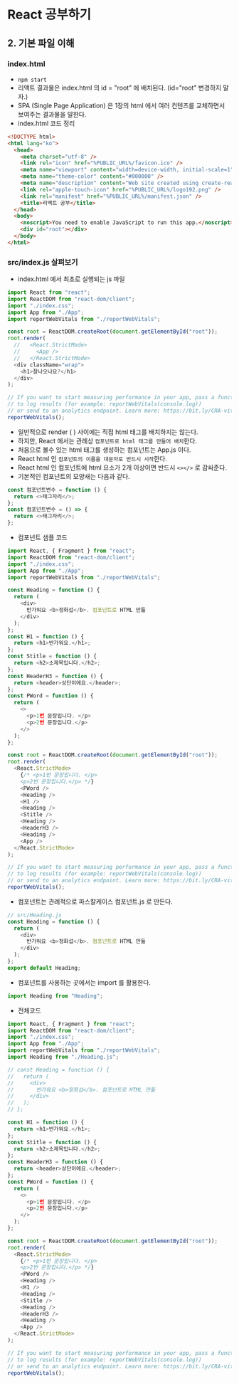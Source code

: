 # React 공부하기

## 2. 기본 파일 이해

### index.html

- `npm start`
- 리액트 결과물은 index.html 의 id = "root" 에 배치된다. (id="root" 변경하지 말자.)
- SPA (Single Page Application) 은 1장의 html 에서 여러 컨텐츠를 교체하면서 보여주는 결과물을 말한다.
- index.html 코드 정리

```html
<!DOCTYPE html>
<html lang="ko">
  <head>
    <meta charset="utf-8" />
    <link rel="icon" href="%PUBLIC_URL%/favicon.ico" />
    <meta name="viewport" content="width=device-width, initial-scale=1" />
    <meta name="theme-color" content="#000000" />
    <meta name="description" content="Web site created using create-react-app" />
    <link rel="apple-touch-icon" href="%PUBLIC_URL%/logo192.png" />
    <link rel="manifest" href="%PUBLIC_URL%/manifest.json" />
    <title>리액트 공부</title>
  </head>
  <body>
    <noscript>You need to enable JavaScript to run this app.</noscript>
    <div id="root"></div>
  </body>
</html>
```

### src/index.js 살펴보기

- index.html 에서 최초로 실행되는 js 파일

```js
import React from "react";
import ReactDOM from "react-dom/client";
import "./index.css";
import App from "./App";
import reportWebVitals from "./reportWebVitals";

const root = ReactDOM.createRoot(document.getElementById("root"));
root.render(
  //   <React.StrictMode>
  //     <App />
  //   </React.StrictMode>
  <div className="wrap">
    <h1>잘나오나요?</h1>
  </div>
);

// If you want to start measuring performance in your app, pass a function
// to log results (for example: reportWebVitals(console.log))
// or send to an analytics endpoint. Learn more: https://bit.ly/CRA-vitals
reportWebVitals();
```

- 일반적으로 render ( ) 사이에는 직접 html 태그를 배치하지는 않는다.
- 하지만, React 에서는 관례상 `컴포넌트로 html 태그를 만들어 배치`한다.
- 처음으로 볼수 있는 html 태그를 생성하는 컴포넌트는 App.js 이다.
- React html 인 `컴포넌트의 이름을 대문자로 반드시 시작`한다.
- React html 인 컴포넌트에 html 요소가 2개 이상이면 반드시 `<></>` 로 감싸준다.
- 기본적인 컴포넌트의 모양새는 다음과 같다.

```js
const 컴포넌트변수 = function () {
  return <>태그자리</>;
};
const 컴포넌트변수 = () => {
  return <>태그자리</>;
};
```

- 컴포넌트 샘플 코드

```js
import React, { Fragment } from "react";
import ReactDOM from "react-dom/client";
import "./index.css";
import App from "./App";
import reportWebVitals from "./reportWebVitals";

const Heading = function () {
  return (
    <div>
      반가워요 <b>정화섭</b>. 컴포넌트로 HTML 만듦
    </div>
  );
};
const H1 = function () {
  return <h1>반가워요.</h1>;
};
const Stitle = function () {
  return <h2>소제목입니다.</h2>;
};
const HeaderH3 = function () {
  return <header>상단이에요.</header>;
};
const PWord = function () {
  return (
    <>
      <p>1번 문장입니다. </p>
      <p>2번 문장입니다.</p>
    </>
  );
};

const root = ReactDOM.createRoot(document.getElementById("root"));
root.render(
  <React.StrictMode>
    {/* <p>1번 문장입니다. </p>
    <p>2번 문장입니다.</p> */}
    <PWord />
    <Heading />
    <H1 />
    <Heading />
    <Stitle />
    <Heading />
    <HeaderH3 />
    <Heading />
    <App />
  </React.StrictMode>
);

// If you want to start measuring performance in your app, pass a function
// to log results (for example: reportWebVitals(console.log))
// or send to an analytics endpoint. Learn more: https://bit.ly/CRA-vitals
reportWebVitals();
```

- 컴포넌트는 관례적으로 파스칼케이스 컴포넌트.js 로 만든다.

```js
// src/Heading.js
const Heading = function () {
  return (
    <div>
      반가워요 <b>정화섭</b>. 컴포넌트로 HTML 만듦
    </div>
  );
};
export default Heading;
```

- 컴포넌트를 사용하는 곳에서는 import 를 활용한다.

```js
import Heading from "Heading";
```

- 전체코드

```js
import React, { Fragment } from "react";
import ReactDOM from "react-dom/client";
import "./index.css";
import App from "./App";
import reportWebVitals from "./reportWebVitals";
import Heading from "./Heading.js";

// const Heading = function () {
//   return (
//     <div>
//       반가워요 <b>정화섭</b>. 컴포넌트로 HTML 만듦
//     </div>
//   );
// };

const H1 = function () {
  return <h1>반가워요.</h1>;
};
const Stitle = function () {
  return <h2>소제목입니다.</h2>;
};
const HeaderH3 = function () {
  return <header>상단이에요.</header>;
};
const PWord = function () {
  return (
    <>
      <p>1번 문장입니다. </p>
      <p>2번 문장입니다.</p>
    </>
  );
};

const root = ReactDOM.createRoot(document.getElementById("root"));
root.render(
  <React.StrictMode>
    {/* <p>1번 문장입니다. </p>
    <p>2번 문장입니다.</p> */}
    <PWord />
    <Heading />
    <H1 />
    <Heading />
    <Stitle />
    <Heading />
    <HeaderH3 />
    <Heading />
    <App />
  </React.StrictMode>
);

// If you want to start measuring performance in your app, pass a function
// to log results (for example: reportWebVitals(console.log))
// or send to an analytics endpoint. Learn more: https://bit.ly/CRA-vitals
reportWebVitals();
```
